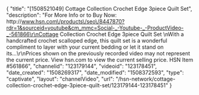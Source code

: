 {
    "title": "[1508521049] Cottage Collection Crochet Edge 3piece Quilt Set",
    "description": "For More Info or to Buy Now: http:\/\/www.hsn.com\/products\/seo\/8447870?rdr=1&sourceid=youtube&cm_mmc=Social-_-Youtube-_-ProductVideo-_-561866\r\nCottage Collection Crochet Edge 3piece Quilt Set   \nWith a handcrafted crochet scalloped edge, this quilt set is a wonderful compliment to layer with your current bedding or let it stand on its...\r\nPrices shown on the previously recorded video may not represent the current price.  View hsn.com to view the current selling price. HSN Item #561866",
    "channelid": "123179144",
    "videoid": "123178451",
    "date_created": "1508269317",
    "date_modified": "1508372593",
    "type": "captivate",
    "layout": "channelVideo",
    "url": "\/hsn-network\/cottage-collection-crochet-edge-3piece-quilt-set\/123179144-123178451"
}